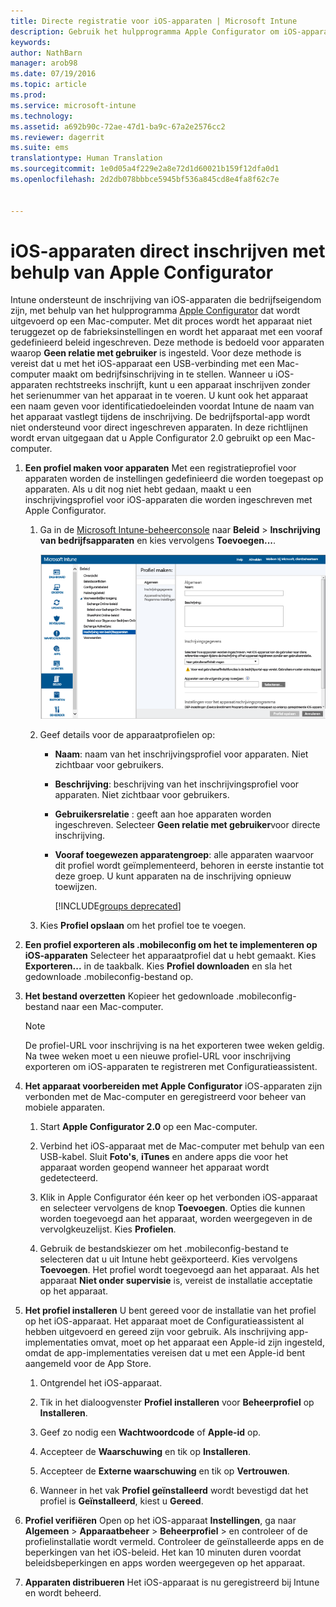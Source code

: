```yaml
---
title: Directe registratie voor iOS-apparaten | Microsoft Intune
description: Gebruik het hulpprogramma Apple Configurator om iOS-apparaten in bedrijfseigendom rechtstreeks in te schrijven met een vooraf gedefinieerde beleid door ze via een USB-poort verbinding te laten maken met een Mac-computer.
keywords: 
author: NathBarn
manager: arob98
ms.date: 07/19/2016
ms.topic: article
ms.prod: 
ms.service: microsoft-intune
ms.technology: 
ms.assetid: a692b90c-72ae-47d1-ba9c-67a2e2576cc2
ms.reviewer: dagerrit
ms.suite: ems
translationtype: Human Translation
ms.sourcegitcommit: 1e0d05a4f229e2a8e72d1d60021b159f12dfa0d1
ms.openlocfilehash: 2d2db078bbbce5945bf536a845cd8e4fa8f62c7e


---
```


# iOS-apparaten direct inschrijven met behulp van Apple Configurator
Intune ondersteunt de inschrijving van iOS-apparaten die bedrijfseigendom zijn, met behulp van het hulpprogramma [Apple Configurator](http://go.microsoft.com/fwlink/?LinkId=518017) dat wordt uitgevoerd op een Mac-computer. Met dit proces wordt het apparaat niet teruggezet op de fabrieksinstellingen en wordt het apparaat met een vooraf gedefinieerd beleid ingeschreven. Deze methode is bedoeld voor apparaten waarop **Geen relatie met gebruiker** is ingesteld. Voor deze methode is vereist dat u met het iOS-apparaat een USB-verbinding met een Mac-computer maakt om bedrijfsinschrijving in te stellen. Wanneer u iOS-apparaten rechtstreeks inschrijft, kunt u een apparaat inschrijven zonder het serienummer van het apparaat in te voeren. U kunt ook het apparaat een naam geven voor identificatiedoeleinden voordat Intune de naam van het apparaat vastlegt tijdens de inschrijving. De bedrijfsportal-app wordt niet ondersteund voor direct ingeschreven apparaten. In deze richtlijnen wordt ervan uitgegaan dat u Apple Configurator 2.0 gebruikt op een Mac-computer.

1.  **Een profiel maken voor apparaten** Met een registratieprofiel voor apparaten worden de instellingen gedefinieerd die worden toegepast op apparaten. Als u dit nog niet hebt gedaan, maakt u een inschrijvingsprofiel voor iOS-apparaten die worden ingeschreven met Apple Configurator.

    1.  Ga in de [Microsoft Intune-beheerconsole](http://manage.microsoft.com) naar **Beleid** &gt; **Inschrijving van bedrijfsapparaten** en kies vervolgens **Toevoegen...**.

        ![De pagina Inschrijvingsprofiel voor apparaten maken](../media/pol-sa-corp-enroll.png)

    2.  Geef details voor de apparaatprofielen op:

        -   **Naam**: naam van het inschrijvingsprofiel voor apparaten. Niet zichtbaar voor gebruikers.

        -   **Beschrijving**: beschrijving van het inschrijvingsprofiel voor apparaten. Niet zichtbaar voor gebruikers.

        -   **Gebruikersrelatie** : geeft aan hoe apparaten worden ingeschreven. Selecteer **Geen relatie met gebruiker**voor directe inschrijving.

        -   **Vooraf toegewezen apparatengroep**: alle apparaten waarvoor dit profiel wordt geïmplementeerd, behoren in eerste instantie tot deze groep. U kunt apparaten na de inschrijving opnieuw toewijzen.

            [!INCLUDE[groups deprecated](../includes/group-deprecation.md)]

    3.  Kies **Profiel opslaan** om het profiel toe te voegen.

5.  **Een profiel exporteren als .mobileconfig om het te implementeren op iOS-apparaten** Selecteer het apparaatprofiel dat u hebt gemaakt. Kies **Exporteren...** in de taakbalk. Kies **Profiel downloaden** en sla het gedownloade .mobileconfig-bestand op.

6.  **Het bestand overzetten** Kopieer het gedownloade .mobileconfig-bestand naar een Mac-computer.
    > [!NOTE]
    > De profiel-URL voor inschrijving is na het exporteren twee weken geldig. Na twee weken moet u een nieuwe profiel-URL voor inschrijving exporteren om iOS-apparaten te registreren met Configuratieassistent.
7.  **Het apparaat voorbereiden met Apple Configurator** iOS-apparaten zijn verbonden met de Mac-computer en geregistreerd voor beheer van mobiele apparaten.

    1.  Start **Apple Configurator 2.0** op een Mac-computer.

    2.  Verbind het iOS-apparaat met de Mac-computer met behulp van een USB-kabel. Sluit **Foto's**, **iTunes** en andere apps die voor het apparaat worden geopend wanneer het apparaat wordt gedetecteerd.

    3.  Klik in Apple Configurator één keer op het verbonden iOS-apparaat en selecteer vervolgens de knop **Toevoegen**. Opties die kunnen worden toegevoegd aan het apparaat, worden weergegeven in de vervolgkeuzelijst. Kies **Profielen**.

    4.  Gebruik de bestandskiezer om het .mobileconfig-bestand te selecteren dat u uit Intune hebt geëxporteerd. Kies vervolgens **Toevoegen**. Het profiel wordt toegevoegd aan het apparaat.  Als het apparaat **Niet onder supervisie** is, vereist de installatie acceptatie op het apparaat.

8.  **Het profiel installeren** U bent gereed voor de installatie van het profiel op het iOS-apparaat. Het apparaat moet de Configuratieassistent al hebben uitgevoerd en gereed zijn voor gebruik.  Als inschrijving app-implementaties omvat, moet op het apparaat een Apple-id zijn ingesteld, omdat de app-implementaties vereisen dat u met een Apple-id bent aangemeld voor de App Store.

    1.  Ontgrendel het iOS-apparaat.

    2.  Tik in het dialoogvenster **Profiel installeren** voor **Beheerprofiel** op **Installeren**.

    3.  Geef zo nodig een **Wachtwoordcode** of **Apple-id** op.

    4.  Accepteer de **Waarschuwing** en tik op **Installeren**.

    5.  Accepteer de **Externe waarschuwing** en tik op **Vertrouwen**.

    6.  Wanneer in het vak **Profiel geïnstalleerd** wordt bevestigd dat het profiel is **Geïnstalleerd**, kiest u **Gereed**.

9. **Profiel verifiëren**
    Open op het iOS-apparaat **Instellingen**, ga naar **Algemeen** &gt; **Apparaatbeheer** &gt; **Beheerprofiel** &gt; en controleer of de profielinstallatie wordt vermeld. Controleer de geïnstalleerde apps en de beperkingen van het iOS-beleid. Het kan 10 minuten duren voordat beleidsbeperkingen en apps worden weergegeven op het apparaat.

10. **Apparaten distribueren** Het iOS-apparaat is nu geregistreerd bij Intune en wordt beheerd.



<!--HONumber=Jul16_HO3-->


